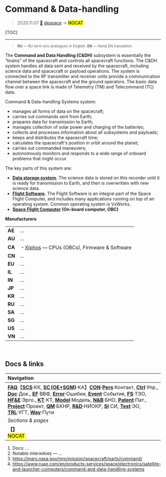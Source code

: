 # Command & Data-handling
> 2020.11.07 [🚀](../index/index.md) [despace](index.md) → **[](.md)** <mark>NOCAT</mark>

[TOC]

---

> <small>**RU** — RU term w/o analogues in English. **EN** — literal EN translation.</small>

The **Command and Data Handling (C&DH)** subsystem is essentially the “brains” of the spacecraft and controls all spacecraft functions. The C&DH system handles all data sent and received by the spacecraft, including science data and spacecraft or payload operations. The system is connected to the RF transmitter and receiver units provide a communication channel between the spacecraft and the ground operators. The basic data flow over a space link is made of Telemetry (TM) and Telecommand (TC) data.

Command & Data-handling Systems system:

   - manages all forms of data on the spacecraft;
   - carries out commands sent from Earth;
   - prepares data for transmission to Earth;
   - manages collection of solar power and charging of the batteries;
   - collects and processes information about all subsystems and payloads;
   - keeps and distributes the spacecraft time;
   - calculates the spacecraft's position in orbit around the planet;
   - carries out commanded maneuvers;
   - autonomously monitors and responds to a wide range of onboard problems that might occur.

The key parts of this system are:

   - **[Data storage system](ds.md).** The science data is stored on this recorder until it is ready for transmission to Earth, and then is overwritten with new science data.
   - **[Flight Software](soft.md).** The Flight Software is an integral part of the Space Flight Computer, and includes many applications running on top of an operating system. Common operating system is VxWorks.
   - **[Space Flight Computer](obc.md) (On-board computer, OBC)**

**Manufacturers**

| | |
|:--|:--|
|**AE**|…|
|**AU**|…|
|**CA**|・[Xiphos](zz_xiphos.md) — CPUs (OBCs), Firmware & Software|
|**CN**|…|
|**EU**|…|
|**IL**|…|
|**IN**|…|
|**JP**|…|
|**KR**|…|
|**RU**|…|
|**SA**|…|
|**SG**|…|
|**US**|…|
|**VN**|…|



<p style="page-break-after:always"> </p>

## Docs & links
|Navigation|
|:--|
|**[FAQ](faq.md)**【**[SCS](scs.md)**·КК, **[SC (OE+SGM)](sc.md)**·КА】**[CON](contact.md)·[Pers](person.md)**·Контакт, **[Ctrl](control.md)**·Упр., **[Doc](doc.md)**·Док., **[EF](ef.md)**·ВВФ, **[Error](error.md)**·Ошибки, **[Event](event.md)**·События, **[FS](fs.md)**·ТЭО, **[HF&E](hfe.md)**·Эрго., **[KT](kt.md)**·КТ, **[Model](model.md)**·Модель, **[N&B](nnb.md)**·БНО, **[Patent](патент.md)**·Пат., **[Project](project.md)**·Проект, **[QM](qm.md)**·БКНР, **[R&D](rnd.md)**·НИОКР, **[SI](si.md)**·СИ, **[Test](test.md)**·ЭО, **[TRL](trl.md)**·УГТ, **[Way](way.md)**·Пути|
|*Sections & pages*|
|**【[](.md)】**<br> <mark>NOCAT</mark>|

   1. Docs: …
   1. Notable interwikies — …
   1. <https://mars.nasa.gov/mro/mission/spacecraft/parts/command/>
   1. <https://www.ruag.com/en/products-services/space/electronics/satellite-and-launcher-computers/command-and-data-handling-systems>
